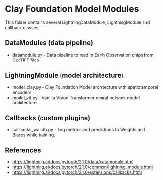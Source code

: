 # Clay Foundation Model Modules

This folder contains several LightningDataModule, LightningModule and callback
classes.

## DataModules (data pipeline)

- datamodule.py - Data pipeline to read in Earth Observation chips from GeoTIFF files

## LightningModule (model architecture)

- model_clay.py - Clay Foundation Model architecture with spatiotemporal encoders
- model_vit.py - Vanilla Vision Transformer neural network model architecture

## Callbacks (custom plugins)

- callbacks_wandb.py - Log metrics and predictions to Weights and Biases while training.

## References

- https://lightning.ai/docs/pytorch/2.1.0/data/datamodule.html
- https://lightning.ai/docs/pytorch/2.1.0/common/lightning_module.html
- https://lightning.ai/docs/pytorch/2.1.0/extensions/callbacks.html
